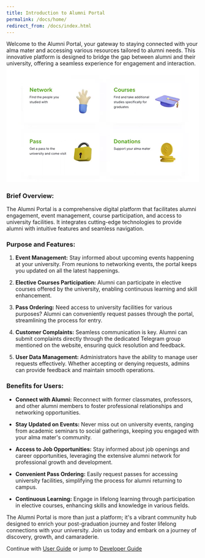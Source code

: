 ```yaml
---
title: Introduction to Alumni Portal
permalink: /docs/home/
redirect_from: /docs/index.html
---
```


Welcome to the Alumni Portal, your gateway to staying connected with your alma mater and accessing various resources tailored to alumni needs. This innovative platform is designed to bridge the gap between alumni and their university, offering a seamless experience for engagement and interaction.
![](../assets/img/demo.png)

### Brief Overview:

The Alumni Portal is a comprehensive digital platform that facilitates alumni engagement, event management, course participation, and access to university facilities. It integrates cutting-edge technologies to provide alumni with intuitive features and seamless navigation.

### Purpose and Features:

1. **Event Management:** Stay informed about upcoming events happening at your university. From reunions to networking events, the portal keeps you updated on all the latest happenings.

2. **Elective Courses Participation:** Alumni can participate in elective courses offered by the university, enabling continuous learning and skill enhancement.

3. **Pass Ordering:** Need access to university facilities for various purposes? Alumni can conveniently request passes through the portal, streamlining the process for entry.

4. **Customer Complaints:** Seamless communication is key. Alumni can submit complaints directly through the dedicated Telegram group mentioned on the website, ensuring quick resolution and feedback.

5. **User Data Management:** Administrators have the ability to manage user requests effectively. Whether accepting or denying requests, admins can provide feedback and maintain smooth operations.

### Benefits for Users:

- **Connect with Alumni:** Reconnect with former classmates, professors, and other alumni members to foster professional relationships and networking opportunities.
  
- **Stay Updated on Events:** Never miss out on university events, ranging from academic seminars to social gatherings, keeping you engaged with your alma mater's community.

- **Access to Job Opportunities:** Stay informed about job openings and career opportunities, leveraging the extensive alumni network for professional growth and development.

- **Convenient Pass Ordering:** Easily request passes for accessing university facilities, simplifying the process for alumni returning to campus.

- **Continuous Learning:** Engage in lifelong learning through participation in elective courses, enhancing skills and knowledge in various fields.

The Alumni Portal is more than just a platform; it's a vibrant community hub designed to enrich your post-graduation journey and foster lifelong connections with your university. Join us today and embark on a journey of discovery, growth, and camaraderie.

Continue with [User Guide]()
or jump to [Developer Guide]()